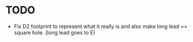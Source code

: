 # TODO

* Fix D2 footprint to represent what it really is and also make long lead == square hole. (long lead goes to E)

